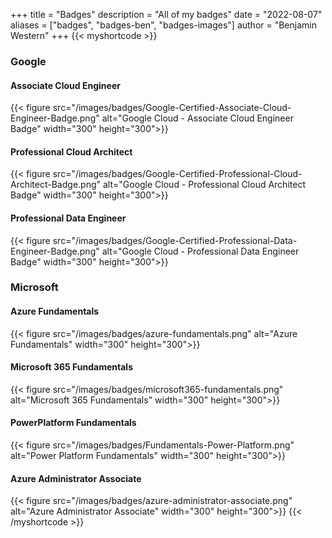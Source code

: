 +++
title = "Badges"
description = "All of my badges"
date = "2022-08-07"
aliases = ["badges", "badges-ben", "badges-images"]
author = "Benjamin Western"
+++
{{< myshortcode >}}
<h3>Google</h3>
<h4>Associate Cloud Engineer</h4>
{{< figure src="/images/badges/Google-Certified-Associate-Cloud-Engineer-Badge.png" alt="Google Cloud - Associate Cloud Engineer Badge" width="300" height="300">}}

<h4>Professional Cloud Architect</h4>
{{< figure src="/images/badges/Google-Certified-Professional-Cloud-Architect-Badge.png" alt="Google Cloud - Professional Cloud Architect Badge" width="300" height="300">}}

<h4>Professional Data Engineer</h4>
{{< figure src="/images/badges/Google-Certified-Professional-Data-Engineer-Badge.png" alt="Google Cloud - Professional Data Engineer Badge" width="300" height="300">}}

<h3>Microsoft</h3>
<h4>Azure Fundamentals</h4>
{{< figure src="/images/badges/azure-fundamentals.png" alt="Azure Fundamentals" width="300" height="300">}}
<h4>Microsoft 365 Fundamentals</h4>
{{< figure src="/images/badges/microsoft365-fundamentals.png" alt="Microsoft 365 Fundamentals" width="300" height="300">}}
<h4>PowerPlatform Fundamentals</h4>
{{< figure src="/images/badges/Fundamentals-Power-Platform.png" alt="Power Platform Fundamentals" width="300" height="300">}}
<h4>Azure Administrator Associate</h4>
{{< figure src="/images/badges/azure-administrator-associate.png" alt="Azure Administrator Associate" width="300" height="300">}}
{{< /myshortcode >}}